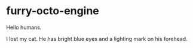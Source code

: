 # furry-octo-engine
Hello humans.

I lost my cat. He has bright blue eyes and a lighting mark on his forehead.

